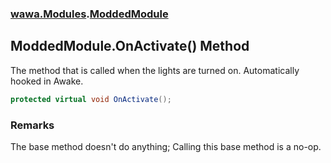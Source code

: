 ### [wawa.Modules](wawa.Modules.md 'wawa.Modules').[ModdedModule](ModdedModule.md 'wawa.Modules.ModdedModule')

## ModdedModule.OnActivate() Method

The method that is called when the lights are turned on. Automatically hooked in Awake.

```csharp
protected virtual void OnActivate();
```

### Remarks
  
The base method doesn't do anything; Calling this base method is a no-op.